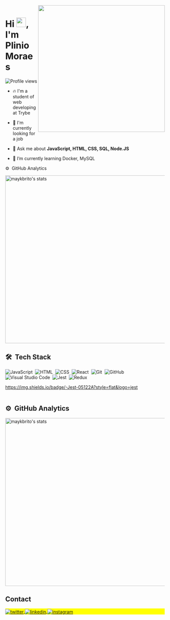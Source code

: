 <img align="right" height="400em" src="https://raw.githubusercontent.com/gist/plinioSMoraes/e3d4458a03b9e08f89bfa9032bb9a1b3/raw/df3d8c2cd2cfdb88eb7c5bd2bf928a7e869d7399/myCard.svg"/>
<h1 align="left">Hi <img src="https://raw.githubusercontent.com/kaueMarques/kaueMarques/master/hi.gif" height="30px">, I'm Plinio Moraes</h1>
<p align="left"> <img src="https://komarev.com/ghpvc/?username=plinioSMoraes&color=blueviolet&style=flat" alt="Profile views" /> </p>

- 🔥 I'm a student of web developing at Trybe 

- 🔭 I'm currently looking for a job

- 💬 Ask me about **JavaScript, HTML, CSS, SQL, Node.JS**

- 🌱 I’m currently learning Docker, MySQL

⚙️ &nbsp;GitHub Analytics

<p align="left">
<img width="530em" src="https://github-readme-stats.vercel.app/api?username=plinioSMoraes&show_icons=true&theme=tokyonight" alt="maykbrito's stats"/>
</p>

## 🛠 &nbsp;Tech Stack

![JavaScript](https://img.shields.io/badge/-JavaScript-05122A?style=flat&logo=javascript)&nbsp;
![HTML](https://img.shields.io/badge/-HTML-05122A?style=flat&logo=HTML5)&nbsp;
![CSS](https://img.shields.io/badge/-CSS-05122A?style=flat&logo=CSS3&logoColor=1572B6)&nbsp;
![React](https://img.shields.io/badge/-React-05122A?style=flat&logo=react)&nbsp;
![Git](https://img.shields.io/badge/-Git-05122A?style=flat&logo=git)&nbsp;
![GitHub](https://img.shields.io/badge/-GitHub-05122A?style=flat&logo=github)&nbsp;
![Visual Studio Code](https://img.shields.io/badge/-Visual%20Studio%20Code-05122A?style=flat&logo=visual-studio-code&logoColor=007ACC)&nbsp;
![Jest](https://img.shields.io/badge/-jest-%23C21325?style=for-the-badge&logo=jest&logoColor=white)&nbsp;
![Redux](https://img.shields.io/badge/redux-%23593d88.svg?style=for-the-badge&logo=redux&logoColor=white)&nbsp;

https://img.shields.io/badge/-Jest-05122A?style=flat&logo=jest
<br><br>

## ⚙️ &nbsp;GitHub Analytics

<p align="left">
<img width="530em" src="https://github-readme-stats.vercel.app/api?username=plinioSMoraes&show_icons=true&theme=vision-friendly-dark" alt="maykbrito's stats"/>
<br>

## Contact

<p align="left" style="background:yellow">
<a href="https://twitter.com/plinioSMoraes" target="_blank">
  <img align="center" src="https://img.shields.io/badge/-plinioSMoraes-05122A?style=flat&logo=twitter" alt="twitter"/>  
</a>
<a href="https://www.linkedin.com/in/psmoraes/" target="_blank">
  <img align="center" src="https://img.shields.io/badge/-psMoraes-05122A?style=flat&logo=linkedin" alt="linkedin"/>
</a>
<a href="https://www.instagram.com/plinio_moraes/" target="_blank">
 <img align="center" src="https://img.shields.io/badge/-Plinio_Moraes-05122A?style=flat&logo=instagram" alt="instagram"/>
</a>
</p>

<!--

<img width="490em" src="https://github-readme-twitter-gazf.vercel.app/api?id=maykbrito&layout=wide&show_reply=off&show_retweet=off" />


**maykbrito/maykbrito** is a ✨ _special_ ✨ repository because its `README.md` (this file) appears on your GitHub profile.

Here are some ideas to get you started:

- 🔭 I’m currently working on ...
- 🌱 I’m currently learning ...
- 👯 I’m looking to collaborate on ...
- 🤔 I’m looking for help with ...
- 💬 Ask me about ...
- 📫 How to reach me: ...
- 😄 Pronouns: ...
- ⚡ Fun fact: ...

